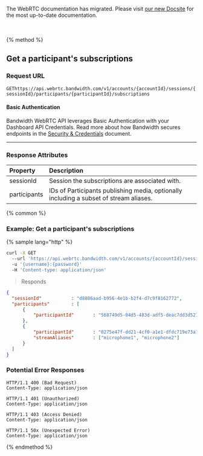<div id="banner">
  <div class="bannerContainer">
    <p>The WebRTC documentation has migrated. Please visit <a href="https://new.dev.bandwidth.com/apis/webrtc#operation/getParticipantSubscriptions">our new Docsite</a> for the most up-to-date documentation.</p>
    <p id="bannerClose"><i class="fa fa-close"></i></p>
  </div>
</div>
<br/>
<br/>
{% method %}

## Get a participant's subscriptions


### Request URL
<code class="get">GET</code>`https://api.webrtc.bandwidth.com/v1/accounts/{accountId}/sessions/{sessionId}/participants/{participantId}/subscriptions`

#### Basic Authentication

Bandwidth WebRTC API leverages Basic Authentication with your Dashboard API Credentials. Read more about how Bandwidth secures endpoints in the [Security & Credentials](../../../guides/accountCredentials.md) document.

---


### Response Attributes
| Property                    | Description                                                                                       
|:----------------------------|:--------------------------------------------------------------------------------------------------
| sessionId                   | Session the subscriptions are associated with.                                                    
| participants                | IDs of Participants publishing media, optionally including a subset of stream aliases.                                  



{% common %}

### Example: Get a participant's subscriptions

{% sample lang="http" %}
```bash
curl -X GET
  --url 'https://api.webrtc.bandwidth.com/v1/accounts/{accountId}/sessions/{sessionId}/participants/{participantId}/subscriptions'
  -u '{username}:{password}'
  -H 'Content-type: application/json'
```

> Responds

```json
{
  "sessionId"           : "d8886aad-b956-4e1b-b2f4-d7c9f8162772",
  "participants"        : [
      {
          "participantId"       : "568749d5-04d5-483d-adf5-deac7dd3d521"
      },
      {
          "participantId"       : "0275e47f-dd21-4cf0-a1e1-dfdc719e73a7",
          "streamAliases"       : ["microphone1", "microphone2"]
      }
  ]
}
```

### Potential Error Responses

```http
HTTP/1.1 400 (Bad Request)
Content-Type: application/json
```

```http
HTTP/1.1 401 (Unauthorized)
Content-Type: application/json
```

```http
HTTP/1.1 403 (Access Denied)
Content-Type: application/json
```

```http
HTTP/1.1 50x (Unexpected Error)
Content-Type: application/json
```

{% endmethod %}
